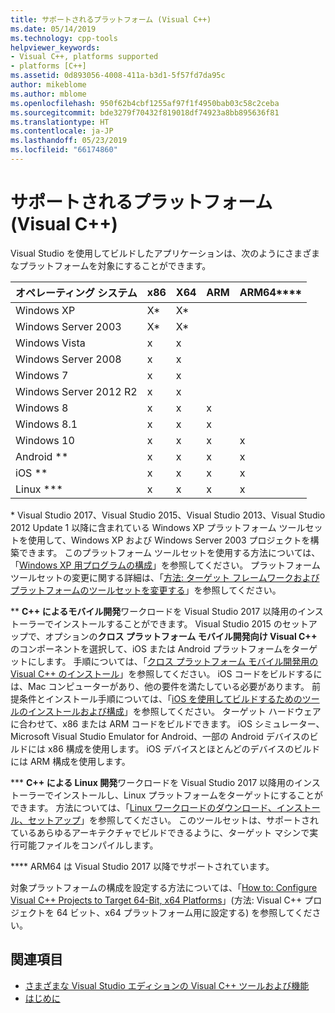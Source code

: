 ```yaml
---
title: サポートされるプラットフォーム (Visual C++)
ms.date: 05/14/2019
ms.technology: cpp-tools
helpviewer_keywords:
- Visual C++, platforms supported
- platforms [C++]
ms.assetid: 0d893056-4008-411a-b3d1-5f57fd7da95c
author: mikeblome
ms.author: mblome
ms.openlocfilehash: 950f62b4cbf1255af97f1f4950bab03c58c2ceba
ms.sourcegitcommit: bde3279f70432f819018df74923a8bb895636f81
ms.translationtype: HT
ms.contentlocale: ja-JP
ms.lasthandoff: 05/23/2019
ms.locfileid: "66174860"
---
```

# <a name="supported-platforms-visual-c"></a>サポートされるプラットフォーム (Visual C++)

Visual Studio を使用してビルドしたアプリケーションは、次のようにさまざまなプラットフォームを対象にすることができます。

|オペレーティング システム|x86|X64|ARM|ARM64\*\*\*\*|
|----------------------|---------|---------|---------|---------|
|Windows XP|X\*|X\*|||
|Windows Server 2003|X\*|X\*|||
|Windows Vista|x|x|||
|Windows Server 2008|x|x|||
|Windows 7|x|x|||
|Windows Server 2012 R2|x|x|||
|Windows 8|x|x|x||
|Windows 8.1|x|x|x||
|Windows 10|x|x|x|x|
|Android \*\*|x|x|x|x|
|iOS \*\*|x|x|x|x|
|Linux \*\*\*|x|x|x|x|

\* Visual Studio 2017、Visual Studio 2015、Visual Studio 2013、Visual Studio 2012 Update 1 以降に含まれている Windows XP プラットフォーム ツールセットを使用して、Windows XP および Windows Server 2003 プロジェクトを構築できます。 このプラットフォーム ツールセットを使用する方法については、「[Windows XP 用プログラムの構成](../build/configuring-programs-for-windows-xp.md)」を参照してください。 プラットフォーム ツールセットの変更に関する詳細は、「[方法: ターゲット フレームワークおよびプラットフォームのツールセットを変更する](../build/how-to-modify-the-target-framework-and-platform-toolset.md)」を参照してください。

\*\* **C++ によるモバイル開発**ワークロードを Visual Studio 2017 以降用のインストーラーでインストールすることができます。 Visual Studio 2015 のセットアップで、オプションの**クロス プラットフォーム モバイル開発向け Visual C++** のコンポーネントを選択して、iOS または Android プラットフォームをターゲットにします。 手順については、「[クロス プラットフォーム モバイル開発用の Visual C++ のインストール](/visualstudio/cross-platform/install-visual-cpp-for-cross-platform-mobile-development)」を参照してください。 iOS コードをビルドするには、Mac コンピューターがあり、他の要件を満たしている必要があります。 前提条件とインストール手順については、「[iOS を使用してビルドするためのツールのインストールおよび構成](/visualstudio/cross-platform/install-and-configure-tools-to-build-using-ios)」を参照してください。 ターゲット ハードウェアに合わせて、x86 または ARM コードをビルドできます。 iOS シミュレーター、Microsoft Visual Studio Emulator for Android、一部の Android デバイスのビルドには x86 構成を使用します。 iOS デバイスとほとんどのデバイスのビルドには ARM 構成を使用します。

\*\*\* **C++ による Linux 開発**ワークロードを Visual Studio 2017 以降用のインストーラーでインストールし、Linux プラットフォームをターゲットにすることができます。 方法については、「[Linux ワークロードのダウンロード、インストール、セットアップ](../linux/download-install-and-setup-the-linux-development-workload.md)」を参照してください。 このツールセットは、サポートされているあらゆるアーキテクチャでビルドできるように、ターゲット マシンで実行可能ファイルをコンパイルします。

\*\*\*\* ARM64 は Visual Studio 2017 以降でサポートされています。

対象プラットフォームの構成を設定する方法については、「[How to: Configure Visual C++ Projects to Target 64-Bit, x64 Platforms](../build/how-to-configure-visual-cpp-projects-to-target-64-bit-platforms.md)」(方法: Visual C++ プロジェクトを 64 ビット、x64 プラットフォーム用に設定する) を参照してください。

## <a name="see-also"></a>関連項目

- [さまざまな Visual Studio エディションの Visual C++ ツールおよび機能](visual-cpp-tools-and-features-in-visual-studio-editions.md)
- [はじめに](/visualstudio/ide/getting-started-with-cpp-in-visual-studio)
